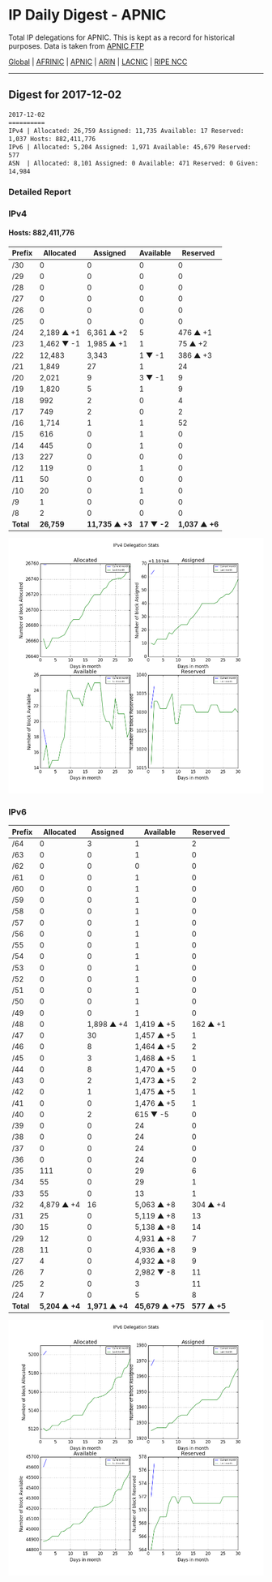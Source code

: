 # IP Daily Digest - APNIC

Total IP delegations for APNIC. This is kept as a record for historical purposes. Data is taken from [APNIC FTP](https://ftp.apnic.net/)

[Global](https://github.com/csmets/IP-Daily-Digest) | [AFRINIC](https://github.com/csmets/IP-Daily-Digest/tree/master/archives/AFRINIC) | [APNIC](https://github.com/csmets/IP-Daily-Digest/tree/master/archives/APNIC) | [ARIN](https://github.com/csmets/IP-Daily-Digest/tree/master/archives/ARIN) | [LACNIC](https://github.com/csmets/IP-Daily-Digest/tree/master/archives/LACNIC) | [RIPE NCC](https://github.com/csmets/IP-Daily-Digest/tree/master/archives/RIPE_NCC)

---

## Digest for 2017-12-02
```
2017-12-02
==========
IPv4 | Allocated: 26,759 Assigned: 11,735 Available: 17 Reserved: 1,037 Hosts: 882,411,776
IPv6 | Allocated: 5,204 Assigned: 1,971 Available: 45,679 Reserved: 577
ASN  | Allocated: 8,101 Assigned: 0 Available: 471 Reserved: 0 Given: 14,984
```

### Detailed Report

### IPv4

#### Hosts: **882,411,776**

| Prefix | Allocated | Assigned | Available | Reserved |
| ----- | ----- | ----- | ----- | ----- |
| /30 | 0 | 0 | 0 | 0 |
| /29 | 0 | 0 | 0 | 0 |
| /28 | 0 | 0 | 0 | 0 |
| /27 | 0 | 0 | 0 | 0 |
| /26 | 0 | 0 | 0 | 0 |
| /25 | 0 | 0 | 0 | 0 |
| /24 | 2,189 ▲ +1 | 6,361 ▲ +2 | 5 | 476 ▲ +1 |
| /23 | 1,462 ▼ -1 | 1,985 ▲ +1 | 1 | 75 ▲ +2 |
| /22 | 12,483 | 3,343 | 1 ▼ -1 | 386 ▲ +3 |
| /21 | 1,849 | 27 | 1 | 24 |
| /20 | 2,021 | 9 | 3 ▼ -1 | 9 |
| /19 | 1,820 | 5 | 1 | 9 |
| /18 | 992 | 2 | 0 | 4 |
| /17 | 749 | 2 | 0 | 2 |
| /16 | 1,714 | 1 | 1 | 52 |
| /15 | 616 | 0 | 1 | 0 |
| /14 | 445 | 0 | 1 | 0 |
| /13 | 227 | 0 | 0 | 0 |
| /12 | 119 | 0 | 1 | 0 |
| /11 | 50 | 0 | 0 | 0 |
| /10 | 20 | 0 | 1 | 0 |
| /9 | 1 | 0 | 0 | 0 |
| /8 | 2 | 0 | 0 | 0 |
| **Total** | **26,759** | **11,735 ▲ +3** | **17 ▼ -2** | **1,037 ▲ +6** |

![ipv4-stats](ipv4-figure.png)

### IPv6

| Prefix | Allocated | Assigned | Available | Reserved |
| ----- | ----- | ----- | ----- | ----- |
| /64 | 0 | 3 | 1 | 2 |
| /63 | 0 | 0 | 1 | 0 |
| /62 | 0 | 0 | 0 | 0 |
| /61 | 0 | 0 | 1 | 0 |
| /60 | 0 | 0 | 1 | 0 |
| /59 | 0 | 0 | 1 | 0 |
| /58 | 0 | 0 | 1 | 0 |
| /57 | 0 | 0 | 1 | 0 |
| /56 | 0 | 0 | 1 | 0 |
| /55 | 0 | 0 | 1 | 0 |
| /54 | 0 | 0 | 1 | 0 |
| /53 | 0 | 0 | 1 | 0 |
| /52 | 0 | 0 | 1 | 0 |
| /51 | 0 | 0 | 1 | 0 |
| /50 | 0 | 0 | 1 | 0 |
| /49 | 0 | 0 | 1 | 0 |
| /48 | 0 | 1,898 ▲ +4 | 1,419 ▲ +5 | 162 ▲ +1 |
| /47 | 0 | 30 | 1,457 ▲ +5 | 1 |
| /46 | 0 | 8 | 1,464 ▲ +5 | 2 |
| /45 | 0 | 3 | 1,468 ▲ +5 | 1 |
| /44 | 0 | 8 | 1,470 ▲ +5 | 0 |
| /43 | 0 | 2 | 1,473 ▲ +5 | 2 |
| /42 | 0 | 1 | 1,475 ▲ +5 | 1 |
| /41 | 0 | 0 | 1,476 ▲ +5 | 1 |
| /40 | 0 | 2 | 615 ▼ -5 | 0 |
| /39 | 0 | 0 | 24 | 0 |
| /38 | 0 | 0 | 24 | 0 |
| /37 | 0 | 0 | 24 | 0 |
| /36 | 0 | 0 | 24 | 0 |
| /35 | 111 | 0 | 29 | 6 |
| /34 | 55 | 0 | 29 | 1 |
| /33 | 55 | 0 | 13 | 1 |
| /32 | 4,879 ▲ +4 | 16 | 5,063 ▲ +8 | 304 ▲ +4 |
| /31 | 25 | 0 | 5,119 ▲ +8 | 13 |
| /30 | 15 | 0 | 5,138 ▲ +8 | 14 |
| /29 | 12 | 0 | 4,931 ▲ +8 | 7 |
| /28 | 11 | 0 | 4,936 ▲ +8 | 9 |
| /27 | 4 | 0 | 4,932 ▲ +8 | 9 |
| /26 | 7 | 0 | 2,982 ▼ -8 | 11 |
| /25 | 2 | 0 | 3 | 11 |
| /24 | 7 | 0 | 5 | 8 |
| **Total** | **5,204 ▲ +4** | **1,971 ▲ +4** | **45,679 ▲ +75** | **577 ▲ +5** |

![ipv6-stats](ipv6-figure.png)